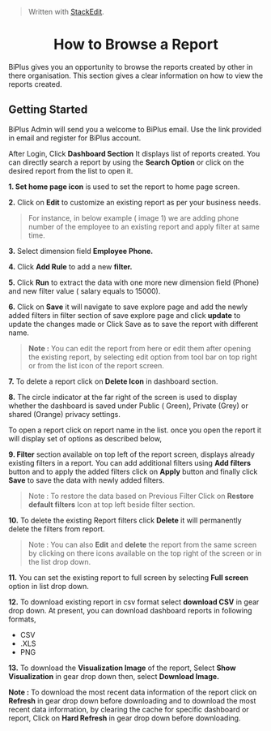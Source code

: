 
> Written with [StackEdit](https://stackedit.io/).

<center><h1>How to Browse a Report</h1></center>

BiPlus gives you an opportunity to browse the reports created by other in there organisation. This section gives a clear information on how to view the reports created.

## Getting Started

BiPlus Admin will send you a welcome to BiPlus email. Use the link provided in email and register for BiPlus account. 

After Login, Click  **Dashboard Section** It displays list of  reports created. You can directly search a report by using the **Search Option** or click on the desired report from the list to open it.

**1. Set home page icon** is used to set the report to home page screen.

**2.**  Click on  **Edit** to customize an existing report as per your business needs.

> For instance,  in below example ( image 1) we are adding phone number of the employee to an existing report and apply filter at same time.

**3.** Select dimension field **Employee Phone.**

**4.** Click **Add Rule** to add a new **filter.** 

 **5.** Click **Run** to extract the data with one more new dimension field (Phone) and new filter value ( salary equals to 15000).

**6.** Click on **Save** it will navigate to save explore page and add the newly added filters in filter section of save explore page and click **update** to update the changes made or Click Save as to save the report with different name.

> **Note :** You can edit the report from here or edit them after opening the existing report, by selecting edit option from tool bar on top right or from the list icon of the report screen.

**7.** To delete a report click on **Delete Icon**  in dashboard section.

**8.**  The circle indicator at the far right of the screen is used to display whether the dashboard is saved under Public ( Green), Private (Grey) or shared (Orange) privacy settings.

To open a  report click on report name in the list. once you open the report it will display set of options as described below,

**9. Filter** section available on top left of the report screen, displays already existing filters in a report. You can add additional filters using **Add filters** button and to apply the added filters click on **Apply** button and finally click **Save** to save the data with newly added filters.


> Note : To restore the data based on Previous Filter Click on  **Restore default filters** Icon at top left beside filter section.

**10.** To delete the existing Report filters click **Delete** it will permanently delete the filters from report.

> Note : You can also **Edit** and **delete** the report from the same screen by clicking on there icons available on the top right of the screen or in the list drop down.

**11.** You can set the existing report to full screen by selecting **Full screen** option in list drop down.

**12.** To download existing report in csv format select **download CSV** in gear drop down.
 At present, you can download dashboard reports in following formats,
 - CSV
 - .XLS
-  PNG

**13.**  To download the **Visualization Image** of the report,  Select **Show Visualization** in gear drop down then, select  **Download Image.**

**Note :** To download the most recent data information of the report click on **Refresh** in gear drop down before downloading and to download the most recent data information, by clearing the cache for specific dashboard or report, Click on **Hard Refresh** in gear drop down before downloading. 






<!--stackedit_data:
eyJoaXN0b3J5IjpbLTE4OTkxNzgyOTgsLTE4MTc3NTA0MzAsLT
QxOTQ3MjQ3LC0xNTUyNzgyNzY3LDE2ODE3MzU4NzgsLTE2MTgw
OTc3MzAsLTIwMzIwMTE2MTksLTEyMzI0MjUyNzMsMTcwNTMwND
E5MCwtMTI1MDk3MzU1MiwyMDc5NDc3NDIyLC04OTMxNTE3Njcs
LTE5NzEyMTgzMDQsLTg3NzY1NzYzOCwtMTQwMDA1NDI0MywxMT
AzNjI0MTk2LC0yMDAzNTgxNDQyLC0xNTYzNzE5MjAyLDczMzIy
MTg5OCwxMDk5ODU0NTkyXX0=
-->
